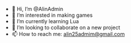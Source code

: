 - 👋 Hi, I’m @AlinAdmin
- 👀 I’m interested in making games
- 🌱 I’m currently learning Lua
- 💞️ I’m looking to collaborate on a new project
- 📫 How to reach me: alin25admim@gmail.com

<!---
AlinAdmin/AlinAdmin is a ✨ special ✨ repository because its `README.md` (this file) appears on your GitHub profile.
You can click the Preview link to take a look at your changes.
--->
